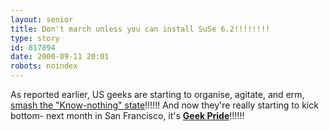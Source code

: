 ```yaml
---
layout: senior
title: Don't march unless you can install SuSe 6.2!!!!!!!!
type: story
id: 817894
date: 2000-09-11 20:01
robots: noindex
---
```

As reported earlier, US geeks are starting to organise, agitate, and erm, <a href="archives/2000_09_03_seniorcitizen_archive.html%23784083">smash the "Know-nothing" state</a>!!!!!! And now they're really starting to kick bottom- next month in San Francisco, it's <a href="http://geekpride.org/sanfran/index.html"><b>Geek Pride</b></a>!!!!!!
